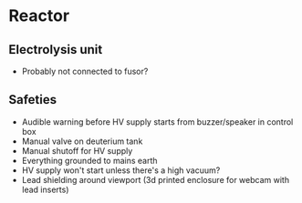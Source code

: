 # Reactor

## Electrolysis unit

- Probably not connected to fusor?

## Safeties
- Audible warning before HV supply starts from buzzer/speaker in control box
- Manual valve on deuterium tank
- Manual shutoff for HV supply
- Everything grounded to mains earth
- HV supply won't start unless there's a high vacuum?
- Lead shielding around viewport (3d printed enclosure for webcam with lead inserts)
